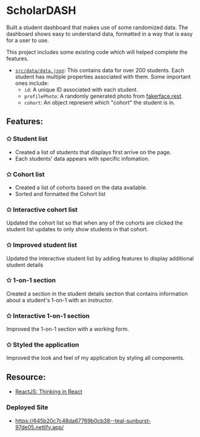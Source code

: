 # ScholarDASH

Built a student dashboard that makes use of some randomized data. The dashboard shows easy to understand data, formatted in a way that is easy for a user to use.

This project includes some existing code which will helped complete the features.

- [`src/data/data.json`](./src/data/data.json): This contains data for over 200 students. Each student has multiple properties associated with them. Some important ones include:
  - `id`: A unique ID associated with each student.
  - `profilePhoto`: A randomly generated photo from [fakerface.rest](https://fakerface.rest).
  - `cohort`: An object represent which "cohort" the student is in.

## Features:

### ✩ Student list

- Created a list of students that displays first arrive on the page.
- Each students' data appears with specific infomation.

### ✩ Cohort list

- Created a list of cohorts based on the data available.
- Sorted and formatted the Cohort list

### ✩ Interactive cohort list

Updated the cohort list so that when any of the cohorts are clicked the student list updates to only show students in that cohort.

### ✩ Improved student list

Updated the interactive student list by adding features to display additional student details

### ✩ 1-on-1 section

Created a section in the student details section that contains information about a student's 1-on-1 with an instructor.

### ✩ Interactive 1-on-1 section

Improved the 1-on-1 section with a working form.

### ✩ Styled the application

Improved the look and feel of my application by styling all components.

## Resource:

- [ReactJS: Thinking in React](https://reactjs.org/docs/thinking-in-react.html)

### Deployed Site

- https://645b20c7c48da67769b0cb38--teal-sunburst-97de05.netlify.app/
